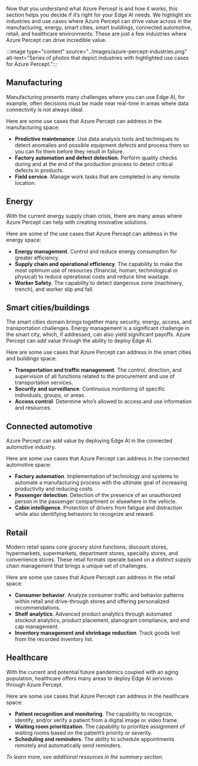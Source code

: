 Now that you understand what Azure Percept is and how it works, this section helps you decide if it’s right for your Edge AI needs. We highlight six industries and use cases where Azure Percept can drive value across in the manufacturing, energy, smart cities, smart buildings, connected automotive, retail, and healthcare environments. These are just a few industries where Azure Percept can drive incredible value.

:::image type="content" source="../images/azure-percept-industries.png" alt-text="Series of photos that depict industries with highlighted use cases for Azure Percept.":::

## Manufacturing

Manufacturing presents many challenges where you can use Edge AI, for example, often decisions must be made near real-time in areas where data connectivity is not always ideal.

Here are some use cases that Azure Percept can address in the manufacturing space:

- **Predictive maintenance**. Use data analysis tools and techniques to detect anomalies and possible equipment defects and process them so you can fix them before they result in failure.
- **Factory automation and defect detection**. Perform quality checks during and at the end of the production process to detect critical defects in products.
- **Field service**. Manage work tasks that are completed in any remote location.

## Energy

With the current energy supply chain crisis, there are many areas where Azure Percept can help with creating innovative solutions.

Here are some of the use cases that Azure Percept can address in the energy space:

- **Energy management**. Control and reduce energy consumption for greater efficiency.
- **Supply chain and operational efficiency**. The capability to make the most optimum use of resources (financial, human, technological or physical) to reduce operational costs and reduce time wastage.
- **Worker Safety**. The capability to detect dangerous zone (machinery, trench), and worker slip and fall.

## Smart cities/buildings

The smart cities domain brings together many security, energy, access, and transportation challenges. Energy management is a significant challenge in the smart city, which, if addressed, can also yield significant payoffs. Azure Percept can add value through the ability to deploy Edge AI.

Here are some use cases that Azure Percept can address in the smart cities and buildings space:

- **Transportation and traffic management**. The control, direction, and supervision of all functions related to the procurement and use of transportation services.
- **Security and surveillance**. Continuous monitoring of specific individuals, groups, or areas.
- **Access control**. Determine who’s allowed to access and use information and resources.

## Connected automotive

Azure Percept can add value by deploying Edge AI in the connected automotive industry.

Here are some use cases that Azure Percept can address in the connected automotive space:

- **Factory automation**. Implementation of technology and systems to automate a manufacturing process with the ultimate goal of increasing productivity and reducing costs.
- **Passenger detection**. Detection of the presence of an unauthorized person in the passenger compartment or elsewhere in the vehicle.
- **Cabin intelligence**. Protection of drivers from fatigue and distraction while also identifying behaviors to recognize and reward.

## Retail

Modern retail spans core grocery store functions, discount stores, hypermarkets, supermarkets, department stores, specialty stores, and convenience stores. These retail formats operate based on a distinct supply chain management that brings a unique set of challenges.

Here are some use cases that Azure Percept can address in the retail space:

- **Consumer behavior**. Analyze consumer traffic and behavior patterns within retail and drive-through stores and offering personalized recommendations.
- **Shelf analytics**. Advanced product analytics through automated stockout analytics, product placement, planogram compliance, and end cap management.
- **Inventory management and shrinkage reduction**. Track goods lost from the recorded inventory list.

## Healthcare

With the current and potential future pandemics coupled with an aging population, healthcare offers many areas to deploy Edge AI services through Azure Percept.

Here are some use cases that Azure Percept can address in the healthcare space:

- **Patient recognition and monitoring**. The capability to recognize, identify, and/or verify a patient from a digital image or video frame.
- **Waiting room prioritization**. The capability to prioritize assignment of waiting rooms based on the patient’s priority or severity.
- **Scheduling and reminders**. The ability to schedule appointments remotely and automatically send reminders.

*To learn more, see additional resources in the summary section.*
